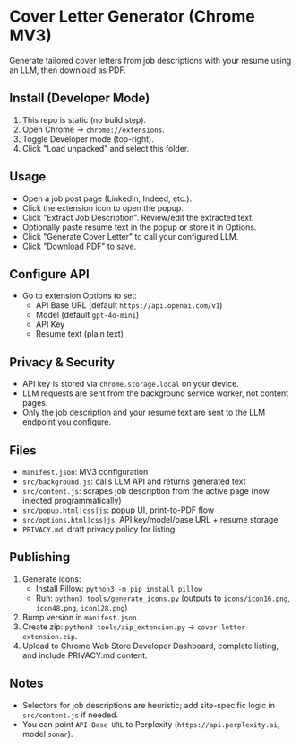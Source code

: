 # Cover Letter Generator (Chrome MV3)

Generate tailored cover letters from job descriptions with your resume using an LLM, then download as PDF.

## Install (Developer Mode)
1. This repo is static (no build step).
2. Open Chrome → `chrome://extensions`.
3. Toggle Developer mode (top-right).
4. Click "Load unpacked" and select this folder.

## Usage
- Open a job post page (LinkedIn, Indeed, etc.).
- Click the extension icon to open the popup.
- Click "Extract Job Description". Review/edit the extracted text.
- Optionally paste resume text in the popup or store it in Options.
- Click "Generate Cover Letter" to call your configured LLM.
- Click "Download PDF" to save.

## Configure API
- Go to extension Options to set:
  - API Base URL (default `https://api.openai.com/v1`)
  - Model (default `gpt-4o-mini`)
  - API Key
  - Resume text (plain text)

## Privacy & Security
- API key is stored via `chrome.storage.local` on your device.
- LLM requests are sent from the background service worker, not content pages.
- Only the job description and your resume text are sent to the LLM endpoint you configure.

## Files
- `manifest.json`: MV3 configuration
- `src/background.js`: calls LLM API and returns generated text
- `src/content.js`: scrapes job description from the active page (now injected programmatically)
- `src/popup.html|css|js`: popup UI, print-to-PDF flow
- `src/options.html|css|js`: API key/model/base URL + resume storage
- `PRIVACY.md`: draft privacy policy for listing

## Publishing
1. Generate icons:
   - Install Pillow: `python3 -m pip install pillow`
   - Run: `python3 tools/generate_icons.py` (outputs to `icons/icon16.png`, `icon48.png`, `icon128.png`)
2. Bump version in `manifest.json`.
3. Create zip: `python3 tools/zip_extension.py` → `cover-letter-extension.zip`.
4. Upload to Chrome Web Store Developer Dashboard, complete listing, and include PRIVACY.md content.

## Notes
- Selectors for job descriptions are heuristic; add site-specific logic in `src/content.js` if needed.
- You can point `API Base URL` to Perplexity (`https://api.perplexity.ai`, model `sonar`).
